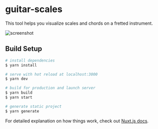 # guitar-scales
This tool helps you visualize scales and chords on a fretted instrument.

![screenshot](https://raw.githubusercontent.com/beeetooo/guitar-scales/main/assets/screenshot-2021-10-01.png)
## Build Setup

```bash
# install dependencies
$ yarn install

# serve with hot reload at localhost:3000
$ yarn dev

# build for production and launch server
$ yarn build
$ yarn start

# generate static project
$ yarn generate
```

For detailed explanation on how things work, check out [Nuxt.js docs](https://nuxtjs.org).
